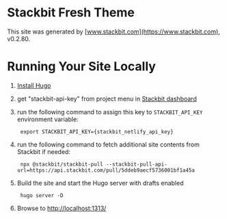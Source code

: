 # Stackbit Fresh Theme

This site was generated by [www.stackbit.com](https://www.stackbit.com), v0.2.80.

# Running Your Site Locally

1. [Install Hugo](https://gohugo.io/getting-started/quick-start/#step-1-install-hugo)

1. get "stackbit-api-key" from project menu in [Stackbit dashboard](https://app.stackbit.com/dashboard)

1. run the following command to assign this key to `STACKBIT_API_KEY` environment variable:

        export STACKBIT_API_KEY={stackbit_netlify_api_key}

1. run the following command to fetch additional site contents from Stackbit if needed:

        npx @stackbit/stackbit-pull --stackbit-pull-api-url=https://api.stackbit.com/pull/5ddeb9aecf5736001bf1a45a

1. Build the site and start the Hugo server with drafts enabled

        hugo server -D

1. Browse to [http://localhost:1313/](http://localhost:1313/)
